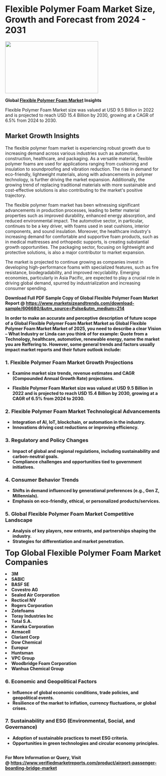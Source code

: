 <H1>Flexible Polymer Foam Market Size, Growth and Forecast from 2024 - 2031</H1><img class="aligncenter size-medium wp-image-584254" src="https://thirdeyenews.in/wp-content/uploads/2024/09/Global-Market-Research-300x168.jpeg" alt="" width="300" height="168" /><p><strong>Global&nbsp;<a href="https://www.marketsizeandtrends.com/download-sample/606680/&amp;utm_source=Pulse&amp;utm_medium=214">Flexible Polymer Foam Market</a> Insights</strong></p><p>Flexible Polymer Foam Market size was valued at USD 9.5 Billion in 2022 and is projected to reach USD 15.4 Billion by 2030, growing at a CAGR of 6.5% from 2024 to 2030.</p><p><h2>Market Growth Insights</h2> <p>The flexible polymer foam market is experiencing robust growth due to increasing demand across various industries such as automotive, construction, healthcare, and packaging. As a versatile material, flexible polymer foams are used for applications ranging from cushioning and insulation to soundproofing and vibration reduction. The rise in demand for eco-friendly, lightweight materials, along with advancements in polymer technology, is further driving the market expansion. Additionally, the growing trend of replacing traditional materials with more sustainable and cost-effective solutions is also contributing to the market's positive trajectory.</p> <p><strong></strong></p> <p>The flexible polymer foam market has been witnessing significant advancements in production processes, leading to better material properties such as improved durability, enhanced energy absorption, and reduced environmental impact. The automotive sector, in particular, continues to be a key driver, with foams used in seat cushions, interior components, and sound insulation. Moreover, the healthcare industry's increasing demand for comfortable and supportive foam products, such as in medical mattresses and orthopedic supports, is creating substantial growth opportunities. The packaging sector, focusing on lightweight and protective solutions, is also a major contributor to market expansion.</p> <p>The market is projected to continue growing as companies invest in developing high-performance foams with specialized features, such as fire resistance, biodegradability, and improved recyclability. Emerging economies, particularly in Asia Pacific, are expected to play a crucial role in driving global demand, spurred by industrialization and increasing consumer spending.</p> <p><strong></p><p><span class=""><strong>Download Full PDF Sample Copy of Global Flexible Polymer Foam Market Report</strong> @ <a href="https://www.marketsizeandtrends.com/download-sample/606680/&amp;utm_source=Pulse&amp;utm_medium=214" target="_blank">https://www.marketsizeandtrends.com/download-sample/606680/&amp;utm_source=Pulse&amp;utm_medium=214</a></span></p><p>In order to make an accurate and perceptive description of future scope of a Global&nbsp;Flexible Polymer Foam Market Market as Global&nbsp;Flexible Polymer Foam Market Market of 2025, you need to describe a clear Vision &ndash; What Industry or Linda can you think of for example: Quote from a Technology, healthcare, automotive, renewable energy, name the market you are Reffering to. However, some general trends and factors usually impact market reports and their future outlook include:</p><h3>1.&nbsp;<strong>Flexible Polymer Foam Market Growth Projections</strong></h3><ul><li>Examine market size trends, revenue estimates and CAGR (Compounded Annual Growth Rate) projections.</li><li><p>Flexible Polymer Foam Market size was valued at USD 9.5 Billion in 2022 and is projected to reach USD 15.4 Billion by 2030, growing at a CAGR of 6.5% from 2024 to 2030.</p></li></ul><h3>2.&nbsp;<strong>Flexible Polymer Foam Market Technological Advancements</strong></h3><ul><li>Integration of AI, IoT, blockchain, or automation in the industry.</li><li>Innovations driving cost reductions or improving efficiency.</li></ul><h3>3.&nbsp;<strong>Regulatory and Policy Changes</strong></h3><ul><li>Impact of global and regional regulations, including sustainability and carbon-neutral goals.</li><li>Compliance challenges and opportunities tied to government initiatives.</li></ul><h3>4.&nbsp;<strong>Consumer Behavior Trends</strong></h3><ul><li>Shifts in demand influenced by generational preferences (e.g., Gen Z, Millennials).</li><li>Emphasis on eco-friendly, ethical, or personalized products/services.</li></ul><h3>5.&nbsp;<strong>Global Flexible Polymer Foam Market Competitive Landscape</strong></h3><ul><li>Analysis of key players, new entrants, and partnerships shaping the industry.</li><li>Strategies for differentiation and market penetration.</li></ul><p data-pm-slice="1 1 []"><span style="color: inherit; font-family: inherit; font-size: 25px;">Top Global Flexible Polymer Foam Market Companies</span></p><div class="" data-test-id=""><p><li>3M</li><li> SABIC</li><li> BASF SE</li><li> Covestro AG</li><li> Sealed Air Corporation</li><li> Recticel NV</li><li> Rogers Corporation</li><li> Zotefoams</li><li> Toray Industries Inc</li><li> Total S.A.</li><li> Kaneka Corporation</li><li> Armacell</li><li> Clariant Corp</li><li> Dow Chemical</li><li> Europur</li><li> Huntsman</li><li> VPC Group</li><li> Woodbridge Foam Corporation</li><li> Wanhua Chemical Group</li></p></div><h3>6.&nbsp;<strong>Economic and Geopolitical Factors</strong></h3><ul><li>Influence of global economic conditions, trade policies, and geopolitical events.</li><li>Resilience of the market to inflation, currency fluctuations, or global crises.</li></ul><h3>7.&nbsp;<strong>Sustainability and ESG (Environmental, Social, and Governance)</strong></h3><ul><li>Adoption of sustainable practices to meet ESG criteria.</li><li>Opportunities in green technologies and circular economy principles.</li></ul><h2><strong style="font-size: 14px;">For More Information or Query, Visit @&nbsp;</strong><a style="background-color: #ffffff; font-size: 14px;" href="https://www.marketsizeandtrends.com/report/flexible-polymer-foam-market/" target="_blank">https://www.verifiedmarketreports.com/product/airport-passenger-boarding-bridge-market</a></h2>
